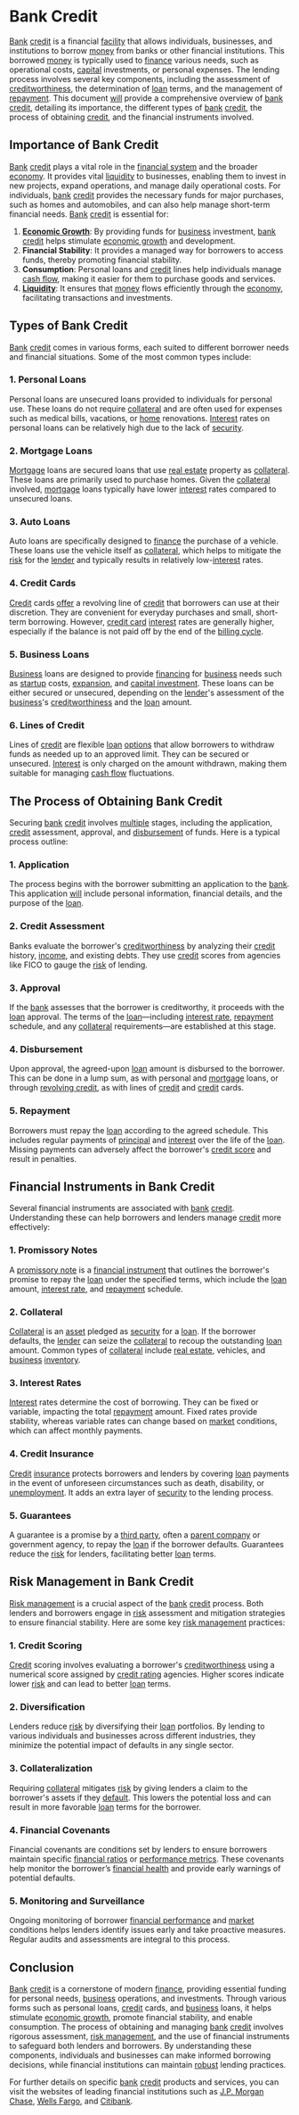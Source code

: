 # Bank Credit

[Bank](../b/bank.md) [credit](../c/credit.md) is a financial [facility](../f/facility.md) that allows individuals, businesses, and institutions to borrow [money](../m/money.md) from banks or other financial institutions. This borrowed [money](../m/money.md) is typically used to [finance](../f/finance.md) various needs, such as operational costs, [capital](../c/capital.md) investments, or personal expenses. The lending process involves several key components, including the assessment of [creditworthiness](../c/creditworthiness.md), the determination of [loan](../l/loan.md) terms, and the management of [repayment](../r/repayment.md). This document [will](../w/will.md) provide a comprehensive overview of [bank](../b/bank.md) [credit](../c/credit.md), detailing its importance, the different types of [bank](../b/bank.md) [credit](../c/credit.md), the process of obtaining [credit](../c/credit.md), and the financial instruments involved.

## Importance of Bank Credit

[Bank](../b/bank.md) [credit](../c/credit.md) plays a vital role in the [financial system](../f/financial_system.md) and the broader [economy](../e/economy.md). It provides vital [liquidity](../l/liquidity.md) to businesses, enabling them to invest in new projects, expand operations, and manage daily operational costs. For individuals, [bank](../b/bank.md) [credit](../c/credit.md) provides the necessary funds for major purchases, such as homes and automobiles, and can also help manage short-term financial needs. [Bank](../b/bank.md) [credit](../c/credit.md) is essential for:

1. **[Economic Growth](../e/economic_growth.md)**: By providing funds for [business](../b/business.md) investment, [bank](../b/bank.md) [credit](../c/credit.md) helps stimulate [economic growth](../e/economic_growth.md) and development.
2. **Financial Stability**: It provides a managed way for borrowers to access funds, thereby promoting financial stability.
3. **Consumption**: Personal loans and [credit](../c/credit.md) lines help individuals manage [cash flow](../c/cash_flow.md), making it easier for them to purchase goods and services.
4. **[Liquidity](../l/liquidity.md)**: It ensures that [money](../m/money.md) flows efficiently through the [economy](../e/economy.md), facilitating transactions and investments.

## Types of Bank Credit

[Bank](../b/bank.md) [credit](../c/credit.md) comes in various forms, each suited to different borrower needs and financial situations. Some of the most common types include:

### 1. Personal Loans

Personal loans are unsecured loans provided to individuals for personal use. These loans do not require [collateral](../c/collateral.md) and are often used for expenses such as medical bills, vacations, or [home](../h/home.md) renovations. [Interest](../i/interest.md) rates on personal loans can be relatively high due to the lack of [security](../s/security.md).

### 2. Mortgage Loans

[Mortgage](../m/mortgage.md) loans are secured loans that use [real estate](../r/real_estate.md) property as [collateral](../c/collateral.md). These loans are primarily used to purchase homes. Given the [collateral](../c/collateral.md) involved, [mortgage](../m/mortgage.md) loans typically have lower [interest](../i/interest.md) rates compared to unsecured loans.

### 3. Auto Loans

Auto loans are specifically designed to [finance](../f/finance.md) the purchase of a vehicle. These loans use the vehicle itself as [collateral](../c/collateral.md), which helps to mitigate the [risk](../r/risk.md) for the [lender](../l/lender.md) and typically results in relatively low-[interest](../i/interest.md) rates.

### 4. Credit Cards

[Credit](../c/credit.md) cards [offer](../o/offer.md) a revolving line of [credit](../c/credit.md) that borrowers can use at their discretion. They are convenient for everyday purchases and small, short-term borrowing. However, [credit card](../c/credit_card.md) [interest](../i/interest.md) rates are generally higher, especially if the balance is not paid off by the end of the [billing cycle](../b/billing_cycle.md).

### 5. Business Loans

[Business](../b/business.md) loans are designed to provide [financing](../f/financing.md) for [business](../b/business.md) needs such as [startup](../s/startup.md) costs, [expansion](../e/expansion.md), and [capital investment](../c/capital_investment.md). These loans can be either secured or unsecured, depending on the [lender](../l/lender.md)'s assessment of the [business](../b/business.md)'s [creditworthiness](../c/creditworthiness.md) and the [loan](../l/loan.md) amount.

### 6. Lines of Credit

Lines of [credit](../c/credit.md) are flexible [loan](../l/loan.md) [options](../o/options.md) that allow borrowers to withdraw funds as needed up to an approved limit. They can be secured or unsecured. [Interest](../i/interest.md) is only charged on the amount withdrawn, making them suitable for managing [cash flow](../c/cash_flow.md) fluctuations.

## The Process of Obtaining Bank Credit

Securing [bank](../b/bank.md) [credit](../c/credit.md) involves [multiple](../m/multiple.md) stages, including the application, [credit](../c/credit.md) assessment, approval, and [disbursement](../d/disbursement.md) of funds. Here is a typical process outline:
 
### 1. Application

The process begins with the borrower submitting an application to the [bank](../b/bank.md). This application [will](../w/will.md) include personal information, financial details, and the purpose of the [loan](../l/loan.md).

### 2. Credit Assessment

Banks evaluate the borrower's [creditworthiness](../c/creditworthiness.md) by analyzing their [credit](../c/credit.md) history, [income](../i/income.md), and existing debts. They use [credit](../c/credit.md) scores from agencies like FICO to gauge the [risk](../r/risk.md) of lending.

### 3. Approval

If the [bank](../b/bank.md) assesses that the borrower is creditworthy, it proceeds with the [loan](../l/loan.md) approval. The terms of the [loan](../l/loan.md)—including [interest rate](../i/interest_rate.md), [repayment](../r/repayment.md) schedule, and any [collateral](../c/collateral.md) requirements—are established at this stage.

### 4. Disbursement

Upon approval, the agreed-upon [loan](../l/loan.md) amount is disbursed to the borrower. This can be done in a lump sum, as with personal and [mortgage](../m/mortgage.md) loans, or through [revolving credit](../r/revolving_credit.md), as with lines of [credit](../c/credit.md) and [credit](../c/credit.md) cards.

### 5. Repayment

Borrowers must repay the [loan](../l/loan.md) according to the agreed schedule. This includes regular payments of [principal](../p/principal.md) and [interest](../i/interest.md) over the life of the [loan](../l/loan.md). Missing payments can adversely affect the borrower's [credit score](../c/credit_score.md) and result in penalties.

## Financial Instruments in Bank Credit

Several financial instruments are associated with [bank](../b/bank.md) [credit](../c/credit.md). Understanding these can help borrowers and lenders manage [credit](../c/credit.md) more effectively:

### 1. Promissory Notes

A [promissory note](../p/promissory_note.md) is a [financial instrument](../f/financial_instrument.md) that outlines the borrower's promise to repay the [loan](../l/loan.md) under the specified terms, which include the [loan](../l/loan.md) amount, [interest rate](../i/interest_rate.md), and [repayment](../r/repayment.md) schedule.

### 2. Collateral

[Collateral](../c/collateral.md) is an [asset](../a/asset.md) pledged as [security](../s/security.md) for a [loan](../l/loan.md). If the borrower defaults, the [lender](../l/lender.md) can seize the [collateral](../c/collateral.md) to recoup the outstanding [loan](../l/loan.md) amount. Common types of [collateral](../c/collateral.md) include [real estate](../r/real_estate.md), vehicles, and [business](../b/business.md) [inventory](../i/inventory.md).

### 3. Interest Rates

[Interest](../i/interest.md) rates determine the cost of borrowing. They can be fixed or variable, impacting the total [repayment](../r/repayment.md) amount. Fixed rates provide stability, whereas variable rates can change based on [market](../m/market.md) conditions, which can affect monthly payments.

### 4. Credit Insurance

[Credit](../c/credit.md) [insurance](../i/insurance.md) protects borrowers and lenders by covering [loan](../l/loan.md) payments in the event of unforeseen circumstances such as death, disability, or [unemployment](../u/unemployment.md). It adds an extra layer of [security](../s/security.md) to the lending process.

### 5. Guarantees

A guarantee is a promise by a [third party](../t/third_party.md), often a [parent company](../p/parent_company.md) or government agency, to repay the [loan](../l/loan.md) if the borrower defaults. Guarantees reduce the [risk](../r/risk.md) for lenders, facilitating better [loan](../l/loan.md) terms.

## Risk Management in Bank Credit

[Risk management](../r/risk_management.md) is a crucial aspect of the [bank](../b/bank.md) [credit](../c/credit.md) process. Both lenders and borrowers engage in [risk](../r/risk.md) assessment and mitigation strategies to ensure financial stability. Here are some key [risk management](../r/risk_management.md) practices:

### 1. Credit Scoring

[Credit](../c/credit.md) scoring involves evaluating a borrower's [creditworthiness](../c/creditworthiness.md) using a numerical score assigned by [credit rating](../c/credit_rating.md) agencies. Higher scores indicate lower [risk](../r/risk.md) and can lead to better [loan](../l/loan.md) terms.

### 2. Diversification

Lenders reduce [risk](../r/risk.md) by diversifying their [loan](../l/loan.md) portfolios. By lending to various individuals and businesses across different industries, they minimize the potential impact of defaults in any single sector.

### 3. Collateralization

Requiring [collateral](../c/collateral.md) mitigates [risk](../r/risk.md) by giving lenders a claim to the borrower's assets if they [default](../d/default.md). This lowers the potential loss and can result in more favorable [loan](../l/loan.md) terms for the borrower.

### 4. Financial Covenants

Financial covenants are conditions set by lenders to ensure borrowers maintain specific [financial ratios](../f/financial_ratios.md) or [performance metrics](../p/performance_metrics.md). These covenants help monitor the borrower’s [financial health](../f/financial_health.md) and provide early warnings of potential defaults.

### 5. Monitoring and Surveillance

Ongoing monitoring of borrower [financial performance](../f/financial_performance.md) and [market](../m/market.md) conditions helps lenders identify issues early and take proactive measures. Regular audits and assessments are integral to this process.

## Conclusion

[Bank](../b/bank.md) [credit](../c/credit.md) is a cornerstone of modern [finance](../f/finance.md), providing essential funding for personal needs, [business](../b/business.md) operations, and investments. Through various forms such as personal loans, [credit](../c/credit.md) cards, and [business](../b/business.md) loans, it helps stimulate [economic growth](../e/economic_growth.md), promote financial stability, and enable consumption. The process of obtaining and managing [bank](../b/bank.md) [credit](../c/credit.md) involves rigorous assessment, [risk management](../r/risk_management.md), and the use of financial instruments to safeguard both lenders and borrowers. By understanding these components, individuals and businesses can make informed borrowing decisions, while financial institutions can maintain [robust](../r/robust.md) lending practices.

For further details on specific [bank](../b/bank.md) [credit](../c/credit.md) products and services, you can visit the websites of leading financial institutions such as [J.P. Morgan Chase](https://www.jpmorganchase.com), [Wells Fargo](https://www.wellsfargo.com), and [Citibank](https://www.citibank.com).